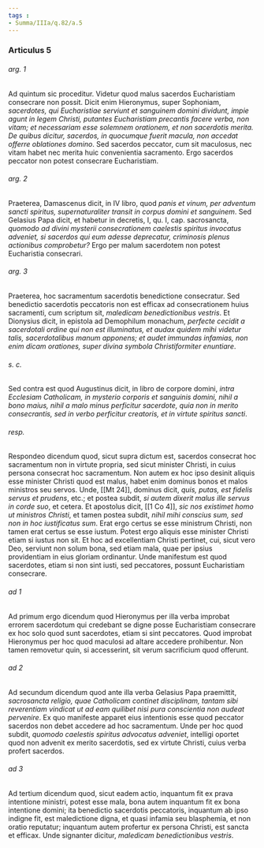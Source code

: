 ```yaml
---
tags : 
- Summa/IIIa/q.82/a.5
---
```


### Articulus 5

###### arg. 1
Ad quintum sic proceditur. Videtur quod malus sacerdos Eucharistiam consecrare non possit. Dicit enim Hieronymus, super Sophoniam, *sacerdotes, qui Eucharistiae serviunt et sanguinem domini dividunt, impie agunt in legem Christi, putantes Eucharistiam precantis facere verba, non vitam; et necessariam esse solemnem orationem, et non sacerdotis merita. De quibus dicitur, sacerdos, in quocumque fuerit macula, non accedat offerre oblationes domino*. Sed sacerdos peccator, cum sit maculosus, nec vitam habet nec merita huic convenientia sacramento. Ergo sacerdos peccator non potest consecrare Eucharistiam.

###### arg. 2
Praeterea, Damascenus dicit, in IV libro, quod *panis et vinum, per adventum sancti spiritus, supernaturaliter transit in corpus domini et sanguinem*. Sed Gelasius Papa dicit, et habetur in decretis, I, qu. I, cap. sacrosancta, *quomodo ad divini mysterii consecrationem caelestis spiritus invocatus adveniet, si sacerdos qui eum adesse deprecatur, criminosis plenus actionibus comprobetur?* Ergo per malum sacerdotem non potest Eucharistia consecrari.

###### arg. 3
Praeterea, hoc sacramentum sacerdotis benedictione consecratur. Sed benedictio sacerdotis peccatoris non est efficax ad consecrationem huius sacramenti, cum scriptum sit, *maledicam benedictionibus vestris*. Et Dionysius dicit, in epistola ad Demophilum monachum, *perfecte cecidit a sacerdotali ordine qui non est illuminatus, et audax quidem mihi videtur talis, sacerdotalibus manum apponens; et audet immundas infamias, non enim dicam orationes, super divina symbola Christiformiter enuntiare*.

###### s. c.
Sed contra est quod Augustinus dicit, in libro de corpore domini, *intra Ecclesiam Catholicam, in mysterio corporis et sanguinis domini, nihil a bono maius, nihil a malo minus perficitur sacerdote, quia non in merito consecrantis, sed in verbo perficitur creatoris, et in virtute spiritus sancti*.

###### resp.
Respondeo dicendum quod, sicut supra dictum est, sacerdos consecrat hoc sacramentum non in virtute propria, sed sicut minister Christi, in cuius persona consecrat hoc sacramentum. Non autem ex hoc ipso desinit aliquis esse minister Christi quod est malus, habet enim dominus bonos et malos ministros seu servos. Unde, [[Mt 24]], dominus dicit, *quis, putas, est fidelis servus et prudens*, etc.; et postea subdit, *si autem dixerit malus ille servus in corde suo*, et cetera. Et apostolus dicit, [[1 Co 4]], *sic nos existimet homo ut ministros Christi*, et tamen postea subdit, *nihil mihi conscius sum, sed non in hoc iustificatus sum*. Erat ergo certus se esse ministrum Christi, non tamen erat certus se esse iustum. Potest ergo aliquis esse minister Christi etiam si iustus non sit. Et hoc ad excellentiam Christi pertinet, cui, sicut vero Deo, serviunt non solum bona, sed etiam mala, quae per ipsius providentiam in eius gloriam ordinantur. Unde manifestum est quod sacerdotes, etiam si non sint iusti, sed peccatores, possunt Eucharistiam consecrare.

###### ad 1
Ad primum ergo dicendum quod Hieronymus per illa verba improbat errorem sacerdotum qui credebant se digne posse Eucharistiam consecrare ex hoc solo quod sunt sacerdotes, etiam si sint peccatores. Quod improbat Hieronymus per hoc quod maculosi ad altare accedere prohibentur. Non tamen removetur quin, si accesserint, sit verum sacrificium quod offerunt.

###### ad 2
Ad secundum dicendum quod ante illa verba Gelasius Papa praemittit, *sacrosancta religio, quae Catholicam continet disciplinam, tantam sibi reverentiam vindicat ut ad eam quilibet nisi pura conscientia non audeat pervenire*. Ex quo manifeste apparet eius intentionis esse quod peccator sacerdos non debet accedere ad hoc sacramentum. Unde per hoc quod subdit, *quomodo caelestis spiritus advocatus adveniet*, intelligi oportet quod non advenit ex merito sacerdotis, sed ex virtute Christi, cuius verba profert sacerdos.

###### ad 3
Ad tertium dicendum quod, sicut eadem actio, inquantum fit ex prava intentione ministri, potest esse mala, bona autem inquantum fit ex bona intentione domini; ita benedictio sacerdotis peccatoris, inquantum ab ipso indigne fit, est maledictione digna, et quasi infamia seu blasphemia, et non oratio reputatur; inquantum autem profertur ex persona Christi, est sancta et efficax. Unde signanter dicitur, *maledicam benedictionibus vestris*.

